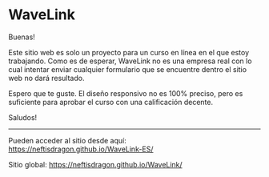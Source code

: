 # WaveLink

Buenas!

Este sitio web es solo un proyecto para un curso en línea en el que estoy trabajando.
Como es de esperar, WaveLink no es una empresa real con lo cual intentar enviar cualquier formulario que se encuentre dentro el sitio web no dará resultado.

Espero que te guste. El diseño responsivo no es 100% preciso, pero es suficiente para aprobar el curso con una calificación decente.

Saludos!

* * *

Pueden acceder al sitio desde aquí: https://neftisdragon.github.io/WaveLink-ES/

Sitio global: https://neftisdragon.github.io/WaveLink/